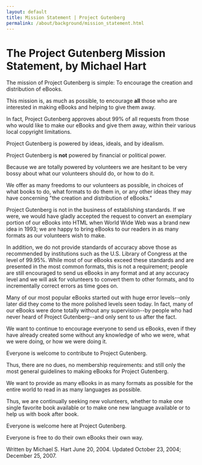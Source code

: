 ```yaml
---
layout: default
title: Mission Statement | Project Gutenberg
permalink: /about/background/mission_statement.html
---
```


The Project Gutenberg Mission Statement, by Michael Hart
========================================================

The mission of Project Gutenberg is simple:
To encourage the creation and distribution of eBooks.

This mission is, as much as possible, to encourage **all** those who are interested in making eBooks and helping to give them away.

In fact, Project Gutenberg approves about 99% of all requests from those who would like to make our eBooks and give them away, within their various local copyright limitations.

Project Gutenberg is powered by ideas, ideals, and by idealism.

Project Gutenberg is **not** powered by financial or political power.

Because we are totally powered by volunteers we are hesitant to be very bossy about what our volunteers should do, or how to do it.

We offer as many freedoms to our volunteers as possible, in choices of what books to do, what formats to do them in, or any other ideas they may have concerning "the creation and distribution of eBooks."

Project Gutenberg is not in the business of establishing standards. If we were, we would have gladly accepted the request to convert an exemplary portion of our eBooks into HTML when World Wide Web was a brand new idea in 1993; we are happy to bring eBooks to our readers in as many formats as our volunteers wish to make.

In addition, we do not provide standards of accuracy above those as recommended by institutions such as the U.S. Library of Congress at the level of 99.95%.
While most of our eBooks exceed these standards and are presented in the most common formats, this is not a requirement; people are still encouraged to send us eBooks in any format and at any accuracy level and we will ask for volunteers to convert them to other formats, and to incrementally correct errors as time goes on.

Many of our most popular eBooks started out with huge error levels--only later did they come to the more polished levels seen today.  In fact, many of our eBooks were done totally without any supervision--by people who had never heard of Project Gutenberg--and only sent to us after the fact.

We want to continue to encourage everyone to send us eBooks, even if they have already created some without any knowledge of who we were, what we were doing, or how we were doing it.

Everyone is welcome to contribute to Project Gutenberg.

Thus, there are no dues, no membership requirements:  and still only the most general guidelines to making eBooks for Project Gutenberg.

We want to provide as many eBooks in as many formats as possible for the entire world to read in as many languages as possible.

Thus, we are continually seeking new volunteers, whether to make one single favorite book available or to make one new language available or to help us with book after book.

Everyone is welcome here at Project Gutenberg.

Everyone is free to do their own eBooks their own way.

Written by Michael S. Hart
June 20, 2004. Updated October 23, 2004; December 25, 2007.
